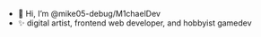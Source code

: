 - 👋 Hi, I’m @mike05-debug/M1chaelDev
- ✨ digital artist, frontend web developer, and hobbyist gamedev

<!---
mike05-debug/mike05-debug is a ✨ special ✨ repository because its `README.md` (this file) appears on your GitHub profile.
You can click the Preview link to take a look at your changes.
--->
